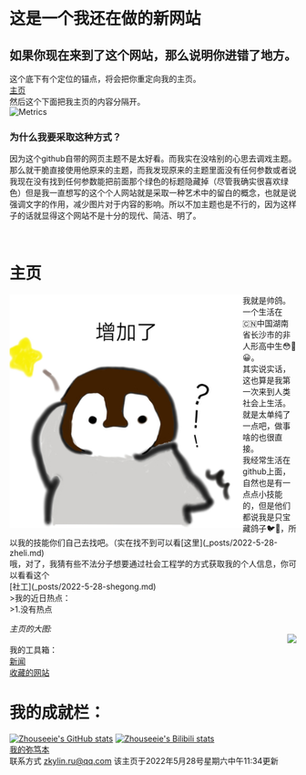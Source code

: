 
# 这是一个我还在做的新网站 

## 如果你现在来到了这个网站，那么说明你进错了地方。
 这个底下有个定位的锚点，将会把你重定向我的主页。 <br/>
[主页](#主页) <br/>
然后这个下面把我主页的内容分隔开。 <br/> 
![Metrics](https://metrics.lecoq.io/zhouseeie?template=classic&base.indepth=false&config.timezone=Asia%2FShanghai)<br/> 

### 为什么我要采取这种方式？
因为这个github自带的网页主题不是太好看。而我实在没啥别的心思去调戏主题。那么就干脆直接使用他原来的主题，而我发现原来的主题里面没有任何参数或者说我现在没有找到任何参数能把前面那个绿色的标题隐藏掉（尽管我确实很喜欢绿色）但是我一直想写的这个个人网站就是采取一种艺术中的留白的概念，也就是说强调文字的作用，减少图片对于内容的影响。所以不加主题也是不行的，因为这样子的话就显得这个网站不是十分的现代、简洁、明了。


&nbsp;
&nbsp;
&nbsp;
&nbsp;
&nbsp;
&nbsp;

# 主页

<img align="left" src="https://raw.githubusercontent.com/Zhouseeie/my-profiles/main/profile%20photo/Image%20classification/Zhouseeie.jpg" class="rounded" style="zoom:40%"/>
我就是帅鸽。一个生活在🇨🇳中国湖南省长沙市的非人形高中生😳🤭😀。<br/>其实说实话，这也算是我第一次来到人类社会上生活。就是太单纯了一点吧，做事啥的也很直接。<br/>
我经常生活在github上面，自然也是有一点点小技能的，但是他们都说我是只宝藏鸽子🐦🦆，所以我的技能你们自己去找吧。（实在找不到可以看[这里](_posts/2022-5-28-zheli.md)<br/> 哦，对了，我猜有些不法分子想要通过社会工程学的方式获取我的个人信息，你可以看看这个 <br/>
[社工](_posts/2022-5-28-shegong.md) <br/>
>我的近日热点： <br/>
>1.没有热点 <br/>

*主页的大图:* <br/>
<img align="right" src="_posts/photos/1.jpg"/> <br/>
我的工具箱： <br/>
[新闻](https://tophub.today/ "新闻") <br/>
[收藏的网站](https://txtpad.cn/RDGIUJLRGILGTDGTDGTTG)
# 我的成就栏：
[![Zhouseeie's GitHub stats](https://github-readme-stats.vercel.app/api?username=zhouseeie)](https://github.com/anuraghazra/github-readme-stats)
[![Zhouseeie's Bilibili stats](https://stats.justsong.cn/api/bilibili/?id=346300639)](https://space.bilibili.com/346300639)
<br/>
[我的弥笃本](_posts/2022-5-28-midu.md "弥笃") <br/>
联系方式 zkylin.ru@qq.com
该主页于2022年5月28号星期六中午11:34更新
